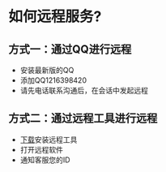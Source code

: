 # 如何远程服务?

## 方式一：通过QQ进行远程

* 安装最新版的QQ
* 添加QQ1216398420
* 请先电话联系沟通后，在会话中发起远程

## 方式二：通过远程工具进行远程

* [下载](assets/TeamViewer_Host_Setup.zip)安装远程工具
* 打开远程软件
* 通知客服您的ID
